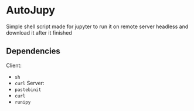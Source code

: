 # AutoJupy
Simple shell script made for jupyter to run it on remote server headless and download it after it finished
## Dependencies
Client:
- `sh`
- `curl`
Server:
- `pastebinit` 
- `curl`
- `runipy`
